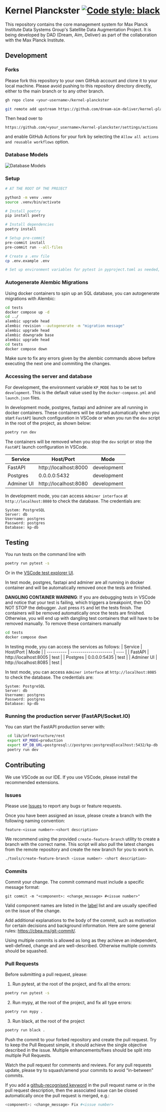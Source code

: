 # Kernel Planckster [![Code style: black](https://img.shields.io/badge/code%20style-black-000000.svg)](https://github.com/psf/black)

This repository contains the core management system for Max Planck Institute Data Systems Group's Satellite Data Augmentation Project. It is being developed by DAD (Dream, Aim, Deliver) as part of the collaboration with the Max Planck Institute.

## Development

### Forks
Please fork this repository to your own GitHub account and clone it to your local machine.
Please avoid pushing to this repository directory directly, either to the main branch or to any other branch.

```bash
gh repo clone <your-username>/kernel-planckster

git remote add upstream https://github.com/dream-aim-deliver/kernel-planckster.git
```
Then head over to 
```
https://github.com/<your_username>/kernel-planckster/settings/actions
```

and enable GitHub Actions for your fork by selecting the `Allow all actions and reusable workflows` option.


### Database Models

![Database Models](docs/kernel-planckster-db-models.png)


### Setup

```bash
# AT THE ROOT OF THE PROJECT

python3 -m venv .venv
source .venv/bin/activate

# Install poetry
pip install poetry

# Install dependencies
poetry install

# Setup pre-commit
pre-commit install
pre-commit run --all-files

# Create a .env file
cp .env.example .env

# Set up environment variables for pytest in pyproject.toml as needed, but the defaults should work
```


### Autogenerate Alembic Migrations

Using docker containers to spin up an SQL database, you can autogenerate migrations with Alembic:

```bash
cd tests
docker compose up -d
cd ../
alembic upgrade head
alembic revision --autogenerate -m "migration message"
alembic upgrade head
alembic downgrade base
alembic upgrade head
cd tests
docker compose down
```

Make sure to fix any errors given by the alembic commands above before executing the next one and commiting the changes.


### Accessing the server and database

For development, the environment variable `KP_MODE` has to be set to `development`. This is the default value used by the `docker-compose.yml` and `launch.json` files.

In development mode, postgres, fastapi and adminer are all running in docker containers. These containers will be started automatically when you start `FastAPI` launch configuration in VSCode or when you run the `dev` script in the root of the project, as shown below:

```bash
poetry run dev
```

The containers will be removed when you stop the `dev` script or stop the `FastAPI` launch configuration in VSCode.

| Service    | Host/Port             | Mode        |
| ---------- | --------------------- | ----------- |
| FastAPI    | http://localhost:8000 | development |
| Postgres   | 0.0.0.0:5432          | development |
| Adminer UI | http://localhost:8080 | development |


In development mode, you can access `Adminer interface` at `http://localhost:8080` to check the database. The credentials are:

```
System: PostgreSQL
Server: db
Username: postgres
Password: postgres
Database: kp-db
```

## Testing
You run tests on the command line with
```bash
poetry run pytest -s
``` 

Or in the [VSCode test explorer UI](https://marketplace.visualstudio.com/items?itemName=hbenl.vscode-test-explorer).

In test mode, postgres, fastapi and adminer are all running in docker container and will be automatically removed once the tests are finished. 

**DANGLING CONTAINER WARNING**: If you are debugging tests in VSCode and notice that your test is failing, which triggers a breakpoint, then DO NOT STOP the debugger. Just press `F5` and let the tests finish. The containers will be removed automatically once the tests are finished. Otherwise, you will end up with dangling test containers that will have to be removed manually. To remove these containers manually

```bash
cd tests
docker compose down
```

In testing mode, you can access the services as follows:
| Service    | Host/Port             | Mode |
| ---------- | --------------------- | ---- |
| FastAPI    | http://localhost:8005 | test |
| Postgres   | 0.0.0.0:5435          | test |
| Adminer UI | http://localhost:8085 | test |


In test mode, you can access `Adminer interface` at `http://localhost:8085` to check the database. The credentials are:

```
System: PostgreSQL
Server: db
Username: postgres
Password: postgres
Database: kp-db
```


### Running the production server (FastAPI/Socket.IO)

You can start the FastAPI production server with:

```bash
 cd lib/infrastructure/rest
 export KP_MODE=production
 export KP_DB_URL=postgresql://postgres:postgres@localhost:5432/kp-db
 poetry run dev
```


## Contributing

We use VSCode as our IDE. If you use VSCode, please install the recommended extensions.

### Issues
Please use [Issues](https://github.com/dream-aim-deliver/kernel-planckster/issues) to report any bugs or feature requests.


Once you have been assigned an issue, please create a branch with the following naming convention:
```
feature-<issue number>-<short description>
```

We recommend using the provided `create-feature-branch` utility to create a branch with the correct name. 
This script will also pull the latest changes from the remote repository and create the new branch for you to work in.


```bash
./tools/create-feature-branch <issue number> <short description>
```
### Commits
Commit your change. The commit command must include a specific message format:

```
git commit -m "<component>: <change_message> #<issue number>"
```

Valid component names are listed in the [label](https://github.com/dream-aim-deliver/kernel-planckster/labels) list and are usually specified on the issue of the change.

Add additional explanations to the body of the commit, such as motivation for certain decisions and background information. Here are some general rules: https://cbea.ms/git-commit/.


Using multiple commits is allowed as long as they achieve an independent, well-defined, change and are well-described. Otherwise multiple commits should be squashed.

### Pull Requests

Before submitting a pull request, please:

1. Run pytest, at the root of the project, and fix all the errors:
```bash
poetry run pytest -s
```

2. Run mypy, at the root of the project, and fix all type errors:
```bash
poetry run mypy .
```

3. Run black, at the root of the project
```bash
poetry run black .
```

Push the commit to your forked repository and create the pull request. Try to keep the Pull Request simple, it should achieve the single objective described in the issue. Multiple enhancements/fixes should be split into multiple Pull Requests.

Watch the pull request for comments and reviews. For any pull requests update, please try to squash/amend your commits to avoid “in-between” commits.

If you add a [github-recognised keyword](https://docs.github.com/en/issues/tracking-your-work-with-issues/linking-a-pull-request-to-an-issue) in the pull request name or in the pull request description, then the associated issue can be closed automatically once the pull request is merged, e.g.:


```bash
<component>: <change_message> Fix #<issue number>
```
